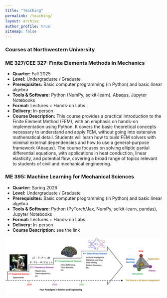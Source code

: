 ```yaml
---
title: "Teaching"
permalink: /teaching/
layout: archive
author_profile: true
sitemap: false
---
```

### Courses at Northwestern University

### ME 327/CEE 327: Finite Elements Methods in Mechanics
- **Quarter:** Fall 2025
- **Level:** Undergraduate / Graduate
- **Prerequisites:** Basic computer programming (in Python) and basic linear algebra
- **Tools & Software:** Python (NumPy, scikit-learn), Abaqus, Jupyter Notebooks
- **Format:** Lectures + Hands-on Labs
- **Delivery:** In-person
- **Course Description:** This course provides a practical introduction to the Finite Element Method (FEM), with an emphasis on hands-on implementation using Python. It covers the basic theoretical concepts necessary to understand and apply FEM, without going into extensive mathematical detail. Students will learn how to build FEM solvers with minimal external dependencies and how to use a general-purpose framework (Abaqus). The course focuses on solving elliptic partial differential equations, with applications in heat conduction, linear elasticity, and potential flow, covering a broad range of topics relevant to students of civil and mechanical engineering.

### ME 395: Machine Learning for Mechanical Sciences
- **Quarter:** Spring 2026
- **Level:** Undergraduate / Graduate
- **Prerequisites:** Basic computer programming (in Python) and basic linear algebra
- **Tools & Software:** Python (PyTorch/Jax, NumPy, scikit-learn, pandas), Jupyter Notebooks
- **Format:** Lectures + Hands-on Labs
- **Delivery:** In-person
- **Course Description:** see the link

<p align="center">
  <img src="/images/teaching/paradigms.png" alt="uq" width="800px" />
</p>

<!--
**Topics Covered:**
- ...

**Tools Used:**
- ...

**Office Hours:** TBA  

-->


